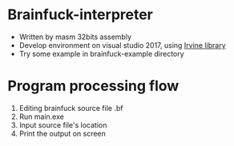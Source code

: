 # Brainfuck-interpreter
- Written by masm 32bits assembly
- Develop environment on visual studio 2017, using [Irvine library](http://kipirvine.com/asm/gettingStartedVS2017/index.htm)
- Try some example in brainfuck-example directory

# Program processing flow
1. Editing brainfuck source file .bf
2. Run main.exe
3. Input source file's location
4. Print the output on screen